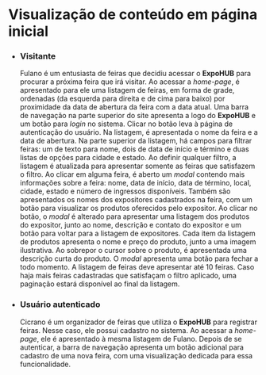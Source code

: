 # Visualização de conteúdo em página inicial

- ### Visitante 
    Fulano é um entusiasta de feiras que decidiu acessar o **ExpoHUB** para procurar a próxima feira que irá visitar. Ao acessar a *home-page*, é apresentado para ele uma listagem de feiras, em forma de grade, ordenadas (da esquerda para direita e de cima para baixo) por proximidade da data de abertura da feira com a data atual. Uma barra de navegação na parte superior do site apresenta a logo do **ExpoHUB** e um botão para *login* no sistema. Clicar no botão leva à página de autenticação do usuário.
    Na listagem, é apresentada o nome da feira e a data de abertura. Na parte superior da listagem, há campos para filtrar feiras: um de texto para nome, dois de data de início e término e duas listas de opções para cidade e estado. Ao definir qualquer filtro, a listagem é atualizada para apresentar somente as feiras que satisfazem o filtro.
    Ao clicar em alguma feira, é aberto um *modal* contendo mais informações sobre a feira: nome, data de início, data de término, local, cidade, estado e número de ingressos disponíveis. Também são apresentados os nomes dos expositores cadastrados na feira, com um botão para visualizar os produtos oferecidos pelo expositor. Ao clicar no botão, o *modal* é alterado para apresentar uma listagem dos produtos do expositor, junto ao nome, descrição e contato do expositor e um botão para voltar para a listagem de expositores. Cada item da listagem de produtos apresenta o nome e preço do produto, junto a uma imagem ilustrativa. Ao sobrepor o cursor sobre o produto, é apresentada uma descrição curta do produto. O *modal* apresenta uma botão para fechar a todo momento.
    A listagem de feiras deve apresentar até 10 feiras. Caso haja mais feiras cadastradas que satisfaçam o filtro aplicado, uma paginação estará disponível ao final da listagem.

- ### Usuário autenticado
    Cicrano é um organizador de feiras que utiliza o **ExpoHUB** para registrar feiras. Nesse caso, ele possui cadastro no sistema. Ao acessar a *home-page*, ele é apresentado à mesma listagem de Fulano. Depois de se autenticar, a barra de navegação apresenta um botão adicional para cadastro de uma nova feira, com uma visualização dedicada para essa funcionalidade.
    
